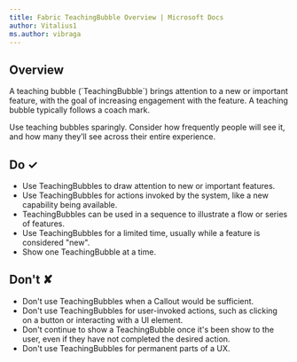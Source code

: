 ```yaml
---
title: Fabric TeachingBubble Overview | Microsoft Docs
author: Vitalius1
ms.author: vibraga
---
```


## Overview
A teaching bubble (&#x60;TeachingBubble&#x60;) brings attention to a new or important feature, with the goal of increasing engagement with the feature. A teaching bubble typically follows a coach mark.

Use teaching bubbles sparingly. Consider how frequently people will see it, and how many they’ll see across their entire experience. 



## Do &#10003;
- Use TeachingBubbles to draw attention to new or important features.
- Use TeachingBubbles for actions invoked by the system, like a new capability being available.
- TeachingBubbles can be used in a sequence to illustrate a flow or series of features.
- Use TeachingBubbles for a limited time, usually while a feature is considered &quot;new&quot;.
- Show one TeachingBubble at a time.


## Don't &#10008;
- Don&#39;t use TeachingBubbles when a Callout would be sufficient.
- Don&#39;t use TeachingBubbles for user-invoked actions, such as clicking on a button or interacting with a UI element.
- Don&#39;t continue to show a TeachingBubble once it&#39;s been show to the user, even if they have not completed the desired action.
- Don&#39;t use TeachingBubbles for permanent parts of a UX.

